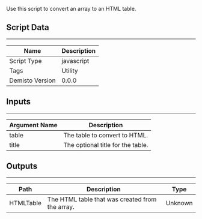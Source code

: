 Use this script to convert an array to an HTML table.
## Script Data
---

| **Name** | **Description** |
| --- | --- |
| Script Type | javascript |
| Tags | Utility |
| Demisto Version | 0.0.0 |

## Inputs
---

| **Argument Name** | **Description** |
| --- | --- |
| table | The table to convert to HTML. |
| title | The optional title for the table. |

## Outputs
---

| **Path** | **Description** | **Type** |
| --- | --- | --- |
| HTMLTable | The HTML table that was created from the array. | Unknown |
